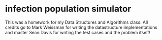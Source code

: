 # infection population simulator
 This was a homework for my Data Structures and Algorithms class. All credits go to Mark Weissman for writing the datastructure implementations and master Sean Davis for writing the test cases and the problem itself!
